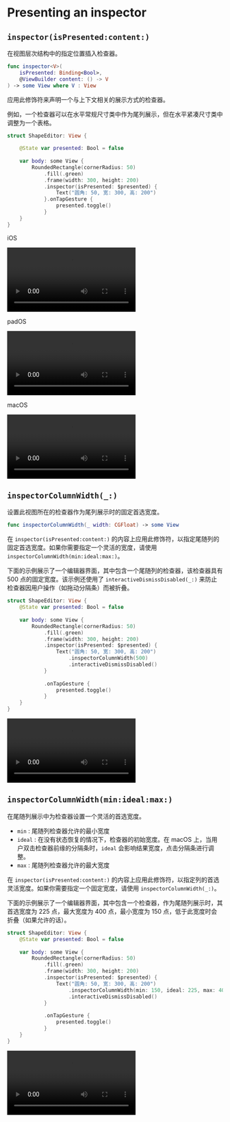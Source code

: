 # Presenting an inspector

## `inspector(isPresented:content:)`

在视图层次结构中的指定位置插入检查器。


```swift
func inspector<V>(
    isPresented: Binding<Bool>,
    @ViewBuilder content: () -> V
) -> some View where V : View
```


应用此修饰符来声明一个与上下文相关的展示方式的检查器。

例如，一个检查器可以在水平常规尺寸类中作为尾列展示，但在水平紧凑尺寸类中调整为一个表格。


```swift
struct ShapeEditor: View {
    
    @State var presented: Bool = false
    
    var body: some View {
        RoundedRectangle(cornerRadius: 50)
            .fill(.green)
            .frame(width: 300, height: 200)
            .inspector(isPresented: $presented) {
                Text("圆角: 50, 宽: 300, 高: 200")
            }.onTapGesture {
                presented.toggle()
            }
    }
}
```

iOS

<video src="../../video/Inspector.mp4" controls="controls"></video>

padOS

<video src="../../video/InspectorPad.mp4" controls="controls"></video>

macOS

<video src="../../video/InspectorMac.mp4" controls="controls"></video>


## `inspectorColumnWidth(_:)`

设置此视图所在的检查器作为尾列展示时的固定首选宽度。

```swift
func inspectorColumnWidth(_ width: CGFloat) -> some View
```

在 `inspector(isPresented:content:)` 的内容上应用此修饰符，以指定尾随列的固定首选宽度。如果你需要指定一个灵活的宽度，请使用 `inspectorColumnWidth(min:ideal:max:)`。

下面的示例展示了一个编辑器界面，其中包含一个尾随列的检查器，该检查器具有 $500$ 点的固定宽度。该示例还使用了 `interactiveDismissDisabled(_:)` 来防止检查器因用户操作（如拖动分隔条）而被折叠。


```swift
struct ShapeEditor: View {
    @State var presented: Bool = false
    
    var body: some View {
        RoundedRectangle(cornerRadius: 50)
            .fill(.green)
            .frame(width: 300, height: 200)
            .inspector(isPresented: $presented) {
                Text("圆角: 50, 宽: 300, 高: 200")
                    .inspectorColumnWidth(500)
                    .interactiveDismissDisabled()
            }
            
            .onTapGesture {
                presented.toggle()
            }
    }
}
```

<video src="../../video/InspectorColumnWidth.mp4" controls="controls"></video>


## `inspectorColumnWidth(min:ideal:max:)`

在尾随列展示中为检查器设置一个灵活的首选宽度。

- `min` : 尾随列检查器允许的最小宽度
- `ideal` : 在没有状态恢复的情况下，检查器的初始宽度。在 macOS 上，当用户双击检查器前缘的分隔条时，`ideal` 会影响结果宽度，点击分隔条进行调整。
- `max` : 尾随列检查器允许的最大宽度

在 `inspector(isPresented:content:)` 的内容上应用此修饰符，以指定列的首选灵活宽度。如果你需要指定一个固定宽度，请使用 `inspectorColumnWidth(_:)`。

下面的示例展示了一个编辑器界面，其中包含一个检查器，作为尾随列展示时，其首选宽度为 $225$ 点，最大宽度为 $400$ 点，最小宽度为 $150$ 点，低于此宽度时会折叠（如果允许的话）。

```swift
struct ShapeEditor: View {
    @State var presented: Bool = false
    
    var body: some View {
        RoundedRectangle(cornerRadius: 50)
            .fill(.green)
            .frame(width: 300, height: 200)
            .inspector(isPresented: $presented) {
                Text("圆角: 50, 宽: 300, 高: 200")
                    .inspectorColumnWidth(min: 150, ideal: 225, max: 400)
                    .interactiveDismissDisabled()
            }
            
            .onTapGesture {
                presented.toggle()
            }
    }
}
```

<video src="../../video/InspectorColumnWidthRange.mp4" controls="controls"></video>
